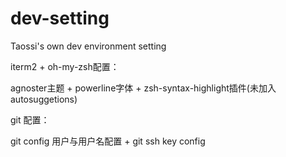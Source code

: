 # dev-setting

Taossi's own dev environment setting

iterm2 + oh-my-zsh配置：

agnoster主题 + powerline字体 + zsh-syntax-highlight插件(未加入autosuggetions)


git 配置：

git config 用户与用户名配置 + git ssh key config